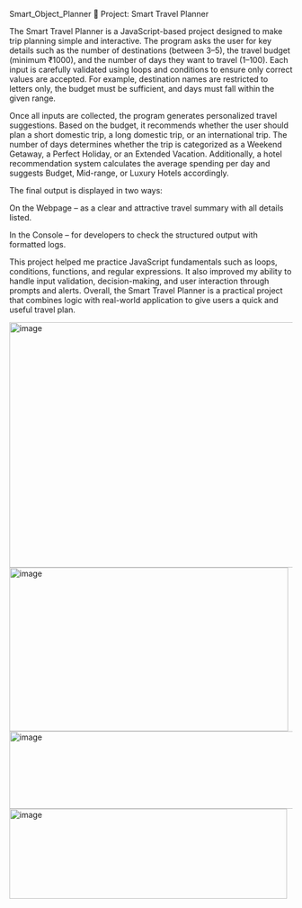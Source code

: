 Smart_Object_Planner
📌 Project: Smart Travel Planner

The Smart Travel Planner is a JavaScript-based project designed to make trip planning simple and interactive. The program asks the user for key details such as the number of destinations (between 3–5), the travel budget (minimum ₹1000), and the number of days they want to travel (1–100). Each input is carefully validated using loops and conditions to ensure only correct values are accepted. For example, destination names are restricted to letters only, the budget must be sufficient, and days must fall within the given range.

Once all inputs are collected, the program generates personalized travel suggestions. Based on the budget, it recommends whether the user should plan a short domestic trip, a long domestic trip, or an international trip. The number of days determines whether the trip is categorized as a Weekend Getaway, a Perfect Holiday, or an Extended Vacation. Additionally, a hotel recommendation system calculates the average spending per day and suggests Budget, Mid-range, or Luxury Hotels accordingly.

The final output is displayed in two ways:

On the Webpage – as a clear and attractive travel summary with all details listed.

In the Console – for developers to check the structured output with formatted logs.

This project helped me practice JavaScript fundamentals such as loops, conditions, functions, and regular expressions. It also improved my ability to handle input validation, decision-making, and user interaction through prompts and alerts. Overall, the Smart Travel Planner is a practical project that combines logic with real-world application to give users a quick and useful travel plan.

<img width="772" height="436" alt="image" src="https://github.com/user-attachments/assets/4e5bed78-4ad1-41cf-b8a1-7a392c7eb442" />
<img width="496" height="291" alt="image" src="https://github.com/user-attachments/assets/8a2bbbd4-b2f7-4447-82c9-34b7d663b4ac" />
<img width="515" height="138" alt="image" src="https://github.com/user-attachments/assets/6f1b7170-16b5-4c15-90d0-04b385441b3a" />
<img width="494" height="160" alt="image" src="https://github.com/user-attachments/assets/dc3398ed-1bef-4038-86e8-39fe5961cc67" />
